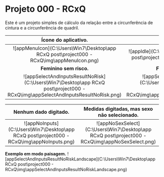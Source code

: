 # Projeto 000 - RCxQ

Este é um projeto simples de cálculo da relação entre a circunferência de cintura e a circunferência de quadril.

|                     Ícone do aplicativo.                     |                        Modo inicial.                         |                      Sexo selecionado.                       |
| :----------------------------------------------------------: | :----------------------------------------------------------: | :----------------------------------------------------------: |
| ![appMenuIcon](C:\Users\Win7\Desktop\app RCxQ post\project000 - RCxQ\img\appMenuIcon.png) | ![appIdle](C:\Users\Win7\Desktop\app RCxQ post\project000 - RCxQ\img\appIdle.png) | ![appSelect](C:\Users\Win7\Desktop\app RCxQ post\project000 - RCxQ\img\appSelect.png) |
|                   **Feminino sem risco.**                    |                   **Feminino com risco.**                    |                   **Masculino sem risco.**                   |
| ![appSelectAndInputsResultNoRisk](C:\Users\Win7\Desktop\app RCxQ post\project000 - RCxQ\img\appSelectAndInputsResultNoRisk.png) | ![appSelectAndInputsResultRisk](C:\Users\Win7\Desktop\app RCxQ post\project000 - RCxQ\img\appSelectAndInputsResultRisk.png) | ![appSelectAndInputsResultNoRiskMale](C:\Users\Win7\Desktop\app RCxQ post\project000 - RCxQ\img\appSelectAndInputsResultNoRiskMale.png) |



|Nenhum dado digitado.| Medidas digitadas, mas sexo não selecionado. |
| :--: | :----------------------------------------------------------: |
| ![appNoInputs](C:\Users\Win7\Desktop\app RCxQ post\project000 - RCxQ\img\appNoInputs.png)     | ![appNoSexSelect](C:\Users\Win7\Desktop\app RCxQ post\project000 - RCxQ\img\appNoSexSelect.png)                                                               |

**Exemplo em modo paisagem.**
![appSelectAndInputsResultNoRiskLandscape](C:\Users\Win7\Desktop\app RCxQ post\project000 - RCxQ\img\appSelectAndInputsResultNoRiskLandscape.png)